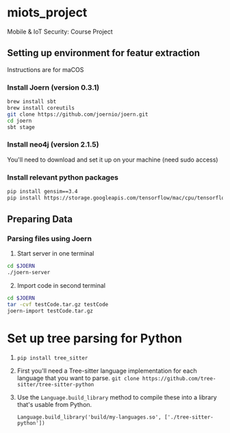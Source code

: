 # miots_project
Mobile &amp; IoT Security: Course Project

## Setting up environment for featur extraction

Instructions are for maCOS

### Install Joern (version 0.3.1)

```bash
brew install sbt
brew install coreutils
git clone https://github.com/joernio/joern.git
cd joern
sbt stage
```

### Install neo4j (version 2.1.5)

You'll need to download and set it up on your machine (need sudo access)

### Install relevant python packages

```bash
pip install gensim==3.4
pip install https://storage.googleapis.com/tensorflow/mac/cpu/tensorflow-1.6.0-py3-none-any.whl
```

## Preparing Data

### Parsing files using Joern

1. Start server in one terminal

```bash
cd $JOERN
./joern-server
```

2. Import code in second terminal

```bash
cd $JOERN
tar -cvf testCode.tar.gz testCode
joern-import testCode.tar.gz
```

# Set up tree parsing for Python

1. `pip install tree_sitter`

2. First you'll need a Tree-sitter language implementation for each language that you want to parse.
    `git clone https://github.com/tree-sitter/tree-sitter-python`

3. Use the `Language.build_library` method to compile these into a library that's usable from Python.

    `Language.build_library('build/my-languages.so', ['./tree-sitter-python'])`
